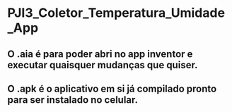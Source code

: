 # PJI3_Coletor_Temperatura_Umidade_App

## O .aia é para poder abri no app inventor e executar quaisquer mudanças que quiser.
## O .apk é o aplicativo em si já compilado pronto para ser instalado no celular.
